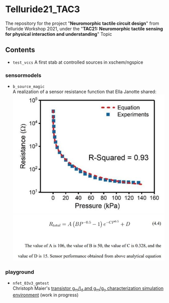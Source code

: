 # Telluride21_TAC3
The repository for the project "**Neuromorphic tactile circuit design**" from
Telluride Workshop 2021, under the 
"**TAC21: Neuromorphic tactile sensing for physical interaction and understanding**" Topic

## Contents

* `test_vccs`
A first stab at controlled sources in xschem/ngspice

### sensormodels

* `b_source_magic`  
A realization of a sensor resistance function that Ella Janotte shared:
![Sensor resistance plot](./graphR.jpg)
![Sensor equation](./eqnR.jpg)

### playground

* `nfet_03v3_gmtest`  
Christoph Maier's [transistor g<sub>m</sub>/I<sub>d</sub> and g<sub>m</sub>/g<sub>o</sub> characterization simulation environment](https://bitbucket.org/cmucsd/circuitikz-demo/src/master/) (work in progress)






